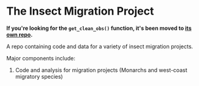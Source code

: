 # The Insect Migration Project  

**If you're looking for the `get_clean_obs()` function, it's been moved to [its own repo](https://github.com/keatonwilson/get_clean_obs.git).** 

A repo containing code and data for a variety of insect migration projects.  

Major components include:  
 1. Code and analysis for migration projects (Monarchs and west-coast migratory species)  


